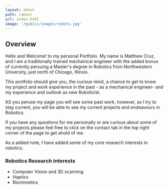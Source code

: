 ```yaml
---
layout: about
path: /about
url: index.html
image: '/public/images/robots.jpg'
---
```


## Overview
Hello and Welcome! to my personal Portfolio. My name is Matthew Cruz, and I am a traditionally trained mechanical engineer with the added bonus of currently persuing a Master's degree in Robotics from Northwestern University, just north of Chicago, Illinois. 

This portfolio should give you, the curious mind, a chance to get to know my project and work experience in the past - as a mechanical engineer- and my experience and outlook as new Roboticist.

AS you peruse my page you will see some past work, however, as I try to stay current, you will be able to see my current projects and endeavours in Robotics.

If you have any questions for me personally or are curious about some of my projects please feel free to click on the contact tab in the top right corner of the page to get ahold of me.

As a added note, I have added some of my core research interests in robotics.

### Robotics Research interests
* Computer Vision and 3D scanning
* Haptics
* Biomimetics
